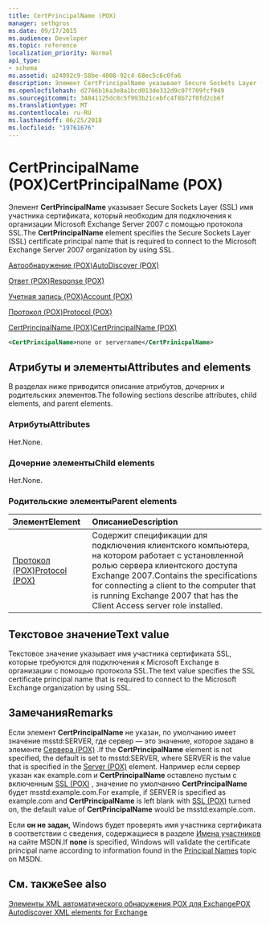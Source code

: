 ```yaml
---
title: CertPrincipalName (POX)
manager: sethgros
ms.date: 09/17/2015
ms.audience: Developer
ms.topic: reference
localization_priority: Normal
api_type:
- schema
ms.assetid: a24092c9-58be-4008-92c4-68ec5c6c0fa6
description: Элемент CertPrincipalName указывает Secure Sockets Layer (SSL) имя участника сертификата, который необходим для подключения к организации Microsoft Exchange Server 2007 с помощью протокола SSL.
ms.openlocfilehash: d2766b16a3e8a1bcd013de332d9c07f709fcf949
ms.sourcegitcommit: 34041125dc8c5f993b21cebfc4f8b72f0fd2cb6f
ms.translationtype: MT
ms.contentlocale: ru-RU
ms.lasthandoff: 06/25/2018
ms.locfileid: "19761676"
---
```

# <a name="certprincipalname-pox"></a><span data-ttu-id="53f8c-103">CertPrincipalName (POX)</span><span class="sxs-lookup"><span data-stu-id="53f8c-103">CertPrincipalName (POX)</span></span>

<span data-ttu-id="53f8c-104">Элемент **CertPrincipalName** указывает Secure Sockets Layer (SSL) имя участника сертификата, который необходим для подключения к организации Microsoft Exchange Server 2007 с помощью протокола SSL.</span><span class="sxs-lookup"><span data-stu-id="53f8c-104">The **CertPrincipalName** element specifies the Secure Sockets Layer (SSL) certificate principal name that is required to connect to the Microsoft Exchange Server 2007 organization by using SSL.</span></span> 
  
[<span data-ttu-id="53f8c-105">Автообнаружение (POX)</span><span class="sxs-lookup"><span data-stu-id="53f8c-105">AutoDiscover (POX)</span></span>](autodiscover-pox.md)
  
[<span data-ttu-id="53f8c-106">Ответ (POX)</span><span class="sxs-lookup"><span data-stu-id="53f8c-106">Response (POX)</span></span>](response-pox.md)
  
[<span data-ttu-id="53f8c-107">Учетная запись (POX)</span><span class="sxs-lookup"><span data-stu-id="53f8c-107">Account (POX)</span></span>](account-pox.md)
  
[<span data-ttu-id="53f8c-108">Протокол (POX)</span><span class="sxs-lookup"><span data-stu-id="53f8c-108">Protocol (POX)</span></span>](protocol-pox.md)
  
[<span data-ttu-id="53f8c-109">CertPrincipalName (POX)</span><span class="sxs-lookup"><span data-stu-id="53f8c-109">CertPrincipalName (POX)</span></span>](certprincipalname-pox.md)
  
```xml
<CertPrincipalName>none or servername</CertPrinicpalName>
```

## <a name="attributes-and-elements"></a><span data-ttu-id="53f8c-110">Атрибуты и элементы</span><span class="sxs-lookup"><span data-stu-id="53f8c-110">Attributes and elements</span></span>

<span data-ttu-id="53f8c-111">В разделах ниже приводится описание атрибутов, дочерних и родительских элементов.</span><span class="sxs-lookup"><span data-stu-id="53f8c-111">The following sections describe attributes, child elements, and parent elements.</span></span>
  
### <a name="attributes"></a><span data-ttu-id="53f8c-112">Атрибуты</span><span class="sxs-lookup"><span data-stu-id="53f8c-112">Attributes</span></span>

<span data-ttu-id="53f8c-113">Нет.</span><span class="sxs-lookup"><span data-stu-id="53f8c-113">None.</span></span>
  
### <a name="child-elements"></a><span data-ttu-id="53f8c-114">Дочерние элементы</span><span class="sxs-lookup"><span data-stu-id="53f8c-114">Child elements</span></span>

<span data-ttu-id="53f8c-115">Нет.</span><span class="sxs-lookup"><span data-stu-id="53f8c-115">None.</span></span>
  
### <a name="parent-elements"></a><span data-ttu-id="53f8c-116">Родительские элементы</span><span class="sxs-lookup"><span data-stu-id="53f8c-116">Parent elements</span></span>

|<span data-ttu-id="53f8c-117">**Элемент**</span><span class="sxs-lookup"><span data-stu-id="53f8c-117">**Element**</span></span>|<span data-ttu-id="53f8c-118">**Описание**</span><span class="sxs-lookup"><span data-stu-id="53f8c-118">**Description**</span></span>|
|:-----|:-----|
|[<span data-ttu-id="53f8c-119">Протокол (POX)</span><span class="sxs-lookup"><span data-stu-id="53f8c-119">Protocol (POX)</span></span>](protocol-pox.md) <br/> |<span data-ttu-id="53f8c-120">Содержит спецификации для подключения клиентского компьютера, на котором работает с установленной ролью сервера клиентского доступа Exchange 2007.</span><span class="sxs-lookup"><span data-stu-id="53f8c-120">Contains the specifications for connecting a client to the computer that is running Exchange 2007 that has the Client Access server role installed.</span></span>  <br/> |
   
## <a name="text-value"></a><span data-ttu-id="53f8c-121">Текстовое значение</span><span class="sxs-lookup"><span data-stu-id="53f8c-121">Text value</span></span>

<span data-ttu-id="53f8c-122">Текстовое значение указывает имя участника сертификата SSL, которые требуются для подключения к Microsoft Exchange в организации с помощью протокола SSL.</span><span class="sxs-lookup"><span data-stu-id="53f8c-122">The text value specifies the SSL certificate principal name that is required to connect to the Microsoft Exchange organization by using SSL.</span></span>
  
## <a name="remarks"></a><span data-ttu-id="53f8c-123">Замечания</span><span class="sxs-lookup"><span data-stu-id="53f8c-123">Remarks</span></span>

<span data-ttu-id="53f8c-124">Если элемент **CertPrincipalName** не указан, по умолчанию имеет значение msstd:SERVER, где сервер — это значение, которое задано в элементе [Сервера (POX)](server-pox.md) .</span><span class="sxs-lookup"><span data-stu-id="53f8c-124">If the **CertPrincipalName** element is not specified, the default is set to msstd:SERVER, where SERVER is the value that is specified in the [Server (POX)](server-pox.md) element.</span></span> <span data-ttu-id="53f8c-125">Например если сервер указан как example.com и **CertPrincipalName** оставлено пустым с включенным [SSL (POX)](ssl-pox.md) , значение по умолчанию **CertPrincipalName** будет msstd:example.com.</span><span class="sxs-lookup"><span data-stu-id="53f8c-125">For example, if SERVER is specified as example.com and **CertPrincipalName** is left blank with [SSL (POX)](ssl-pox.md) turned on, the default value of **CertPrincipalName** would be msstd:example.com.</span></span> 
  
<span data-ttu-id="53f8c-126">Если **он не задан,** Windows будет проверять имя участника сертификата в соответствии с сведения, содержащиеся в разделе [Имена участников](http://go.microsoft.com/fwlink/?LinkId=93417) на сайте MSDN.</span><span class="sxs-lookup"><span data-stu-id="53f8c-126">If **none** is specified, Windows will validate the certificate principal name according to information found in the [Principal Names](http://go.microsoft.com/fwlink/?LinkId=93417) topic on MSDN.</span></span> 
  
## <a name="see-also"></a><span data-ttu-id="53f8c-127">См. также</span><span class="sxs-lookup"><span data-stu-id="53f8c-127">See also</span></span>



[<span data-ttu-id="53f8c-128">Элементы XML автоматического обнаружения POX для Exchange</span><span class="sxs-lookup"><span data-stu-id="53f8c-128">POX Autodiscover XML elements for Exchange</span></span>](pox-autodiscover-xml-elements-for-exchange.md)

